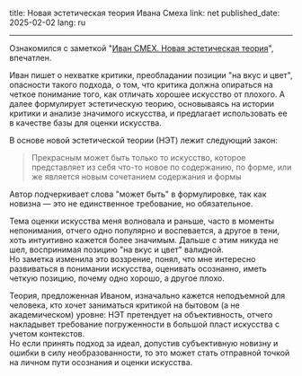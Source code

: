 title: Новая эстетическая теория Ивана Смеха
link: net
published_date: 2025-02-02
lang: ru
___

Ознакомился с заметкой "[Иван СМЕХ. Новая эстетическая теория](https://lukrusglub.tumblr.com/post/152948326908/%D0%B8%D0%B2%D0%B0%D0%BD-%D1%81%D0%BC%D0%B5%D1%85-%D0%BD%D0%BE%D0%B2%D0%B0%D1%8F-%D1%8D%D1%81%D1%82%D0%B5%D1%82%D0%B8%D1%87%D0%B5%D1%81%D0%BA%D0%B0%D1%8F-%D1%82%D0%B5%D0%BE%D1%80%D0%B8%D1%8F)", впечатлен.

Иван пишет о нехватке критики, преобладании позиции "на вкус и цвет", опасности такого подхода, о том, что критика должна опираться на четкое понимание того, как отличать хорошее искусство от плохого. А далее формулирует эстетическую теорию, основываясь на истории критики и анализе значимого искусства, и предлагает использовать ее в качестве базы для оценки искусства.

В основе новой эстетической теории (НЭТ) лежит следующий закон:
> Прекрасным может быть только то искусство, которое представляет из себя что-то новое по содержанию, по форме, или же является новым сочетанием содержания и формы

Автор подчеркивает слова "может быть" в формулировке, так как новизна — это не единственное требование, но обязательное.


Тема оценки искусства меня волновала и раньше, часто в моменты непонимания, отчего одно популярно и воспевается, а другое в тени, хоть интуитивно кажется более значимым. Дальше с этим никуда не шел, воспринимая позицию "на вкус и цвет" валидной.\
Но заметка изменила это воззрение, понял, что мне интересно развиваться в понимании искусства, оценивать осознанно, иметь четкую позицию, почему одно хорошо, а другое плохо.

Теория, предложенная Иваном, изначально кажется неподъемной для человека, кто хочет заниматься критикой на бытовом (а не академическом) уровне: НЭТ претендует на объективность, отчего накладывет требование погруженности в большой пласт искусства с учетом контекстов.\
Но если принять подход за идеал, допустив субъективную новизну и ошибки в силу необразованности, то это может стать отправной точкой на личном пути осознания и оценки искусства.